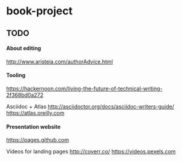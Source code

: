 # book-project

## TODO

#### About editing
http://www.aristeia.com/authorAdvice.html

#### Tooling
https://hackernoon.com/living-the-future-of-technical-writing-2f368bd0a272

Asciidoc + Atlas
http://asciidoctor.org/docs/asciidoc-writers-guide/
https://atlas.oreilly.com

#### Presentation website
https://pages.github.com

Videos for landing pages
http://coverr.co/
https://videos.pexels.com
